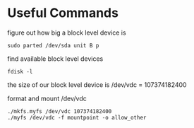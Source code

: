 # Useful Commands 



figure out how big a block level device is
```
sudo parted /dev/sda unit B p 
```
find available block level devices
```
fdisk -l
```
the size of our block level device is /dev/vdc = 107374182400

format and mount /dev/vdc
```
./mkfs.myfs /dev/vdc 107374182400
./myfs /dev/vdc -f mountpoint -o allow_other 
```
